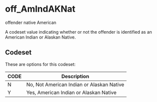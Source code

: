 
# off_AmIndAKNat

offender native American

A codeset value indicating whether or not the offender is identified as an American Indian or Alaskan Native.

## Codeset

These are options for this codeset:

| CODE   | Description                               |
|--------|-------------------------------------------|
| N      | No, Not American Indian or Alaskan Native |
| Y      | Yes, American Indian or Alaskan Native    |

    